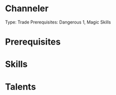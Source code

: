 # Channeler

Type: Trade
Prerequisites: Dangerous 1, Magic Skills

# Prerequisites

# Skills

# Talents